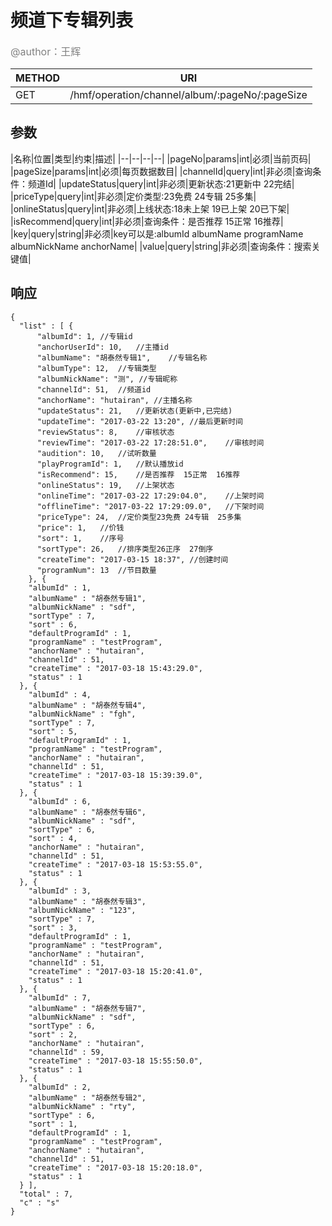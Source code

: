 
# 频道下专辑列表
<font color="gray" size="3">@author：王辉</font>

|METHOD|URI|
|--|--|
|GET|/hmf/operation/channel/album/:pageNo/:pageSize|

## 参数

|名称|位置|类型|约束|描述|
|--|--|--|--|
|pageNo|params|int|必须|当前页码|
|pageSize|params|int|必须|每页数据数目|
|channelId|query|int|非必须|查询条件：频道Id|
|updateStatus|query|int|非必须|更新状态:21更新中 22完结|
|priceType|query|int|非必须|定价类型:23免费  24专辑  25多集|
|onlineStatus|query|int|非必须|上线状态:18未上架  19已上架  20已下架|
|isRecommend|query|int|非必须|查询条件：是否推荐  15正常 16推荐|
|key|query|string|非必须|key可以是:albumId albumName programName albumNickName anchorName|
|value|query|string|非必须|查询条件：搜索关键值|
## 响应
```
{
  "list" : [ {
      "albumId": 1,	//专辑id
      "anchorUserId": 10,	//主播id
      "albumName": "胡泰然专辑1",	//专辑名称
      "albumType": 12,	//专辑类型
      "albumNickName": "测",	//专辑昵称
      "channelId": 51,	//频道id
      "anchorName": "hutairan",	//主播名称
      "updateStatus": 21,	//更新状态(更新中,已完结)
      "updateTime": "2017-03-22 13:20",	//最后更新时间
      "reviewStatus": 8,	//审核状态
      "reviewTime": "2017-03-22 17:28:51.0",	//审核时间
      "audition": 10,	//试听数量
      "playProgramId": 1,	//默认播放id
      "isRecommend": 15,	//是否推荐  15正常  16推荐
      "onlineStatus": 19,	//上架状态
      "onlineTime": "2017-03-22 17:29:04.0",	//上架时间
      "offlineTime": "2017-03-22 17:29:09.0",	//下架时间
      "priceType": 24,	//定价类型23免费 24专辑  25多集
      "price": 1,	//价钱
      "sort": 1,	//序号
      "sortType": 26,	//排序类型26正序  27倒序
      "createTime": "2017-03-15 18:37",	//创建时间
      "programNum": 13	//节目数量
    }, {
    "albumId" : 1,
    "albumName" : "胡泰然专辑1",
    "albumNickName" : "sdf",
    "sortType" : 7,
    "sort" : 6,
    "defaultProgramId" : 1,
    "programName" : "testProgram",
    "anchorName" : "hutairan",
    "channelId" : 51,
    "createTime" : "2017-03-18 15:43:29.0",
    "status" : 1
  }, {
    "albumId" : 4,
    "albumName" : "胡泰然专辑4",
    "albumNickName" : "fgh",
    "sortType" : 7,
    "sort" : 5,
    "defaultProgramId" : 1,
    "programName" : "testProgram",
    "anchorName" : "hutairan",
    "channelId" : 51,
    "createTime" : "2017-03-18 15:39:39.0",
    "status" : 1
  }, {
    "albumId" : 6,
    "albumName" : "胡泰然专辑6",
    "albumNickName" : "sdf",
    "sortType" : 6,
    "sort" : 4,
    "anchorName" : "hutairan",
    "channelId" : 51,
    "createTime" : "2017-03-18 15:53:55.0",
    "status" : 1
  }, {
    "albumId" : 3,
    "albumName" : "胡泰然专辑3",
    "albumNickName" : "123",
    "sortType" : 7,
    "sort" : 3,
    "defaultProgramId" : 1,
    "programName" : "testProgram",
    "anchorName" : "hutairan",
    "channelId" : 51,
    "createTime" : "2017-03-18 15:20:41.0",
    "status" : 1
  }, {
    "albumId" : 7,
    "albumName" : "胡泰然专辑7",
    "albumNickName" : "sdf",
    "sortType" : 6,
    "sort" : 2,
    "anchorName" : "hutairan",
    "channelId" : 59,
    "createTime" : "2017-03-18 15:55:50.0",
    "status" : 1
  }, {
    "albumId" : 2,
    "albumName" : "胡泰然专辑2",
    "albumNickName" : "rty",
    "sortType" : 6,
    "sort" : 1,
    "defaultProgramId" : 1,
    "programName" : "testProgram",
    "anchorName" : "hutairan",
    "channelId" : 51,
    "createTime" : "2017-03-18 15:20:18.0",
    "status" : 1
  } ],
  "total" : 7,
  "c" : "s"
}
```
